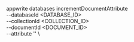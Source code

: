 appwrite databases incrementDocumentAttribute \
        --databaseId <DATABASE_ID> \
        --collectionId <COLLECTION_ID> \
        --documentId <DOCUMENT_ID> \
        --attribute '' \


